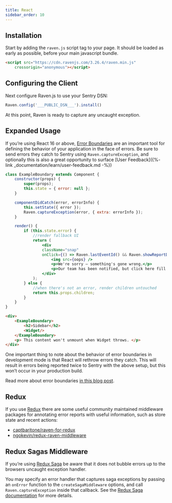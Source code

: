 ```yaml
---
title: React
sidebar_order: 10
---
```


<!-- WIZARD -->
## Installation

Start by adding the `raven.js` script tag to your page. It should be loaded as early as possible, before your main javascript bundle.

```html
<script src="https://cdn.ravenjs.com/3.26.4/raven.min.js"
    crossorigin="anonymous"></script>
```

## Configuring the Client

Next configure Raven.js to use your Sentry DSN:

```javascript
Raven.config('___PUBLIC_DSN___').install()
```

At this point, Raven is ready to capture any uncaught exception.
<!-- ENDWIZARD -->
## Expanded Usage

If you’re using React 16 or above, [Error Boundaries](https://reactjs.org/blog/2017/07/26/error-handling-in-react-16.html) are an important tool for defining the behavior of your application in the face of errors. Be sure to send errors they catch to Sentry using `Raven.captureException`, and optionally this is also a great opportunity to surface [User Feedback]({%- link _documentation/learn/user-feedback.md -%})

```jsx
class ExampleBoundary extends Component {
    constructor(props) {
        super(props);
        this.state = { error: null };
    }

    componentDidCatch(error, errorInfo) {
        this.setState({ error });
        Raven.captureException(error, { extra: errorInfo });
    }

    render() {
        if (this.state.error) {
            //render fallback UI
            return (
                <div
                className="snap"
                onClick={() => Raven.lastEventId() && Raven.showReportDialog()}>
                    <img src={oops} />
                    <p>We're sorry — something's gone wrong.</p>
                    <p>Our team has been notified, but click here fill out a report.</p>
                </div>
            );
        } else {
            //when there's not an error, render children untouched
            return this.props.children;
        }
    }
}
```

```html
<div>
    <ExampleBoundary>
        <h2>Sidebar</h2>
        <Widget/>
    </ExampleBoundary>
    <p> This content won't unmount when Widget throws. </p>
</div>
```

One important thing to note about the behavior of error boundaries in development mode is that React will rethrow errors they catch. This will result in errors being reported twice to Sentry with the above setup, but this won’t occur in your production build.

Read more about error boundaries [in this blog post](https://blog.sentry.io/2017/09/28/react-16-error-boundaries).

## Redux

If you use [Redux](https://github.com/reactjs/redux) there are some useful community maintained middleware packages for annotating error reports with useful information, such as store state and recent actions:

-   [captbaritone/raven-for-redux](https://github.com/captbaritone/raven-for-redux)
-   [ngokevin/redux-raven-middleware](https://github.com/ngokevin/redux-raven-middleware)

## Redux Sagas Middleware

If you’re using [Redux Saga](https://github.com/redux-saga/redux-saga) be aware that it does not bubble errors up to the browsers uncaught exception handler.

You may specify an error handler that captures saga exceptions by passing an `onError` function to the `createSagaMiddleware` options, and call `Raven.captureException` inside that callback. See the [Redux Saga documentation](https://redux-saga.js.org/docs/api/#createsagamiddlewareoptions) for more details.
